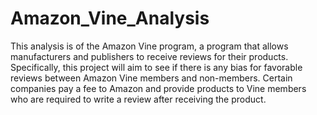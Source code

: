 # Amazon_Vine_Analysis
This analysis is of the Amazon Vine program, a program that allows manufacturers and publishers to receive reviews for their products.  Specifically, this project will aim to see if there is any bias for favorable reviews between Amazon Vine members and non-members.  Certain companies pay a fee to Amazon and provide products to Vine members who are required to write a review after receiving the product.  
